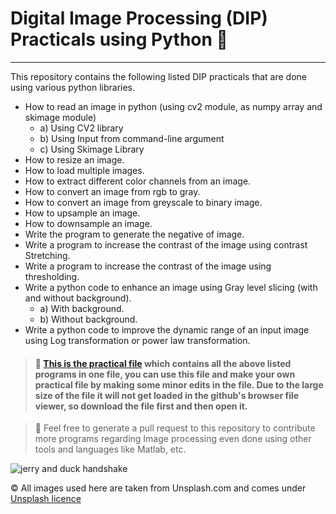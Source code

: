 # Digital Image Processing (DIP) Practicals using Python :snake:
***
This repository contains the following listed DIP practicals that are done using various python libraries.

- How to read an image in python (using cv2 module, as numpy array 
and skimage module)
  - a) Using CV2 library
  - b) Using Input from command-line argument
  - c) Using Skimage Library
- How to resize an image.
- How to load multiple images.
- How to extract different color channels from an image.
- How to convert an image from rgb to gray.
- How to convert an image from greyscale to binary image.
- How to upsample an image.
- How to downsample an image.
- Write the program to generate the negative of image.
- Write a program to increase the contrast of the image using 
contrast Stretching.
- Write a program to increase the contrast of the image using 
thresholding.
- Write a python code to enhance an image using Gray level slicing
(with and without background).
  - a) With background.
  - b) Without background.
- Write a python code to improve the dynamic range of an input 
image using Log transformation or power law transformation.

> #### :page_facing_up: [This is the practical file](Practical%20File/Digital%20Image%20Processing%20Practicals%20By%20Tavneet%20Singh.docx) which contains all the above listed programs in one file, you can use this file and make your own practical file by making some minor edits in the file. Due to the large size of the file it will not get loaded in the github's browser file viewer, so download the file first and then open it.

>  :handshake: Feel free to generate a pull request to this repository to contribute more programs regarding Image processing even done using other tools and languages like Matlab, etc.

![jerry and duck handshake](https://tenor.com/en-GB/view/tom-and-jerry-jerry-the-mouse-jerry-shake-hands-handshake-gif-17827738.gif)

&copy; All images used here are taken from Unsplash.com and comes under [Unsplash licence](https://unsplash.com/license) 